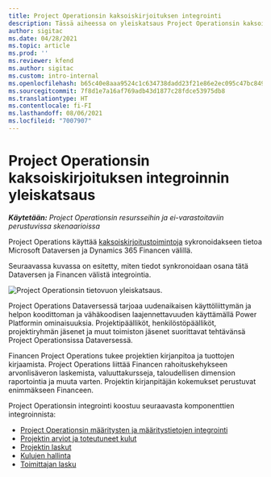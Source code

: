 ```yaml
---
title: Project Operationsin kaksoiskirjoituksen integrointi
description: Tässä aiheessa on yleiskatsaus Project Operationsin kaksoiskirjoituksen integroinnista.
author: sigitac
ms.date: 04/28/2021
ms.topic: article
ms.prod: ''
ms.reviewer: kfend
ms.author: sigitac
ms.custom: intro-internal
ms.openlocfilehash: b65c40e8aaa9524c1c634738dadd23f21e86e2ec095c47bc849467c8806addbc
ms.sourcegitcommit: 7f8d1e7a16af769adb43d1877c28fdce53975db8
ms.translationtype: HT
ms.contentlocale: fi-FI
ms.lasthandoff: 08/06/2021
ms.locfileid: "7007907"
---
```

# <a name="project-operations-dual-write-integration-overview"></a>Project Operationsin kaksoiskirjoituksen integroinnin yleiskatsaus

_**Käytetään:** Project Operationsin resursseihin ja ei-varastoitaviin perustuvissa skenaarioissa_

Project Operations käyttää [kaksoiskirjoitustoimintoja](/dynamics365/fin-ops-core/dev-itpro/data-entities/dual-write/dual-write-home-page) sykronoidakseen tietoa Microsoft Dataversen ja Dynamics 365 Financen välillä.

Seuraavassa kuvassa on esitetty, miten tiedot synkronoidaan osana tätä Dataversen ja Financen välistä integrointia.

![Project Operationsin tietovuon yleiskatsaus.](./media/ProjectOperationsFlows.jpg)

Project Operations Dataversessä tarjoaa uudenaikaisen käyttöliittymän ja helpon koodittoman ja vähäkoodisen laajennettavuuden käyttämällä Power Platformin ominaisuuksia. Projektipäälliköt, henkilöstöpäälliköt, projektiryhmän jäsenet ja muut toimiston jäsenet suorittavat tehtävänsä Project Operationsissa Dataversessä.

Financen Project Operations tukee projektien kirjanpitoa ja tuottojen kirjaamista. Project Operations liittää Financen rahoituskehykseen arvonlisäveron laskemista, valuuttakursseja, taloudellisen dimension raportointia ja muuta varten. Projektin kirjanpitäjän kokemukset perustuvat enimmäkseen Financeen.

Project Operationsin integrointi koostuu seuraavasta komponenttien integroinnista:


- [Project Operationsin määritysten ja määritystietojen integrointi](resource-dual-write-setup-integration.md) 
- [Projektin arviot ja toteutuneet kulut](resource-dual-write-estimates-actuals.md)
- [Projektin laskut](resource-dual-write-project-invoice.md)
- [Kulujen hallinta](resource-dual-write-expense.md)
- [Toimittajan lasku](resource-dual-write-vendor-invoice.md)
